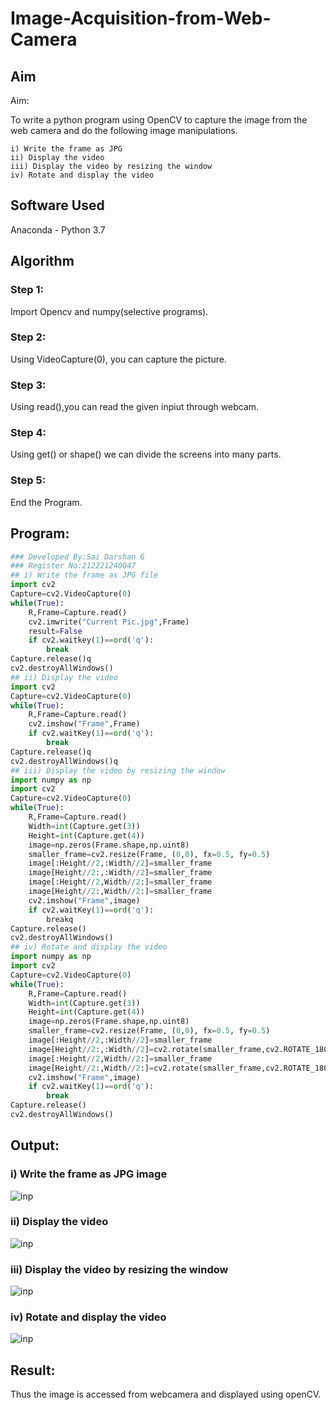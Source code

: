 # Image-Acquisition-from-Web-Camera
## Aim
 
Aim:
 
To write a python program using OpenCV to capture the image from the web camera and do the following image manipulations.
```
i) Write the frame as JPG 
ii) Display the video 
iii) Display the video by resizing the window
iv) Rotate and display the video
```
## Software Used
Anaconda - Python 3.7
## Algorithm
### Step 1:
Import Opencv and numpy(selective programs).
### Step 2:
Using VideoCapture(0), you can capture the picture.
### Step 3:
Using read(),you can read the given inpiut through webcam.
### Step 4:
Using get() or shape() we can divide the screens into many parts.
### Step 5:
End the Program.
## Program:
``` Python
### Developed By:Sai Darshan G
### Register No:212221240047
## i) Write the frame as JPG file
import cv2
Capture=cv2.VideoCapture(0)
while(True):
    R,Frame=Capture.read()
    cv2.imwrite("Current Pic.jpg",Frame)
    result=False
    if cv2.waitkey(1)==ord('q'):
        break
Capture.release()q
cv2.destroyAllWindows()
## ii) Display the video
import cv2
Capture=cv2.VideoCapture(0)
while(True):
    R,Frame=Capture.read()
    cv2.imshow("Frame",Frame)
    if cv2.waitKey(1)==ord('q'):
        break
Capture.release()q
cv2.destroyAllWindows()q
## iii) Display the video by resizing the window
import numpy as np
import cv2
Capture=cv2.VideoCapture(0)
while(True):
    R,Frame=Capture.read()
    Width=int(Capture.get(3))
    Height=int(Capture.get(4))
    image=np.zeros(Frame.shape,np.uint8)
    smaller_frame=cv2.resize(Frame, (0,0), fx=0.5, fy=0.5)
    image[:Height//2,:Width//2]=smaller_frame
    image[Height//2:,:Width//2]=smaller_frame
    image[:Height//2,Width//2:]=smaller_frame
    image[Height//2:,Width//2:]=smaller_frame
    cv2.imshow("Frame",image)
    if cv2.waitKey(1)==ord('q'):
        breakq
Capture.release()
cv2.destroyAllWindows()
## iv) Rotate and display the video
import numpy as np
import cv2
Capture=cv2.VideoCapture(0)
while(True):
    R,Frame=Capture.read()
    Width=int(Capture.get(3))
    Height=int(Capture.get(4))
    image=np.zeros(Frame.shape,np.uint8)
    smaller_frame=cv2.resize(Frame, (0,0), fx=0.5, fy=0.5)
    image[:Height//2,:Width//2]=smaller_frame
    image[Height//2:,:Width//2]=cv2.rotate(smaller_frame,cv2.ROTATE_180)
    image[:Height//2,Width//2:]=smaller_frame
    image[Height//2:,Width//2:]=cv2.rotate(smaller_frame,cv2.ROTATE_180)
    cv2.imshow("Frame",image)
    if cv2.waitKey(1)==ord('q'):
        break
Capture.release()
cv2.destroyAllWindows()
```
## Output:
### i) Write the frame as JPG image
![inp](1.jpeg)
### ii) Display the video
![inp](2.jpeg)
### iii) Display the video by resizing the window
![inp](3.jpeg)
### iv) Rotate and display the video
![inp](4.jpeg)
## Result:
Thus the image is accessed from webcamera and displayed using openCV.
